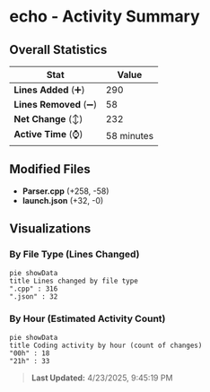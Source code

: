 # echo - Activity Summary 

## Overall Statistics

| Stat                   | Value                                                             |
| ---------------------- | ----------------------------------------------------------------- |
| **Lines Added** (➕)   | 290                                          |
| **Lines Removed** (➖) | 58                                        |
| **Net Change** (↕)    | 232                |
| **Active Time** (⌚)   | 58 minutes |


## Modified Files
- **Parser.cpp** (+258, -58)
- **launch.json** (+32, -0)

## Visualizations

### By File Type (Lines Changed)

```mermaid
pie showData
title Lines changed by file type
".cpp" : 316
".json" : 32
```

### By Hour (Estimated Activity Count)

```mermaid
pie showData
title Coding activity by hour (count of changes)
"00h" : 18
"21h" : 33
```


> **Last Updated:** 4/23/2025, 9:45:19 PM